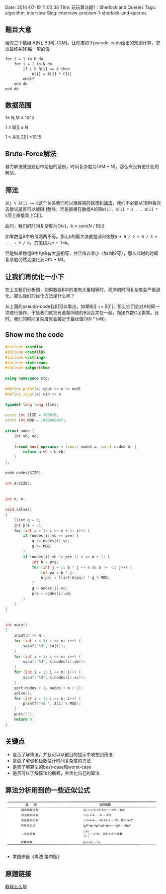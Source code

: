 Date: 2014-07-19 11:00:38 
Title: 玩玩算法题1：Sherlock and Queries
Tags: algorithm, interview
Slug: interview-problem-1-sherlock-and-queries

## 题目大意

给你三个数组:A[N], B[M], C[M]。让你按如下pseudo-code给出的规则计算，求出最终A[N]每一项的值。

```
for i = 1 to M do
    for j = 1 to N do
        if j % B[i] == 0 then
            A[j] = A[j] * C[i]
        endif
    end do
end do
```

## 数据范围

1≤ N,M ≤ 10^5 

1 ≤ B[i] ≤ N 

1 ≤ A[i],C[i] ≤10^5

## Brute-Force解法

暴力解法就是题目中给出的范例，时间复杂度为O(M * N)。那么有没有更优化的解法。

## 筛法

从``j % B[i] == 0``这个关系我们可以很容易的联想到[筛法][1]，我们不必要从1到N每次去尝试是否可以被B[i]整除，而是直接在数组A的第``B[i], B[i] * 2 ... B[i] * k``项上直接乘上C[i]。

此时，我们的时间复杂度为O(k)，k = sum(N / B[i])

如果数组B中的值两两不等。那么k的最大值就是调和级数``N + N / 2 + N / 3 + ... + N / N``，其值约为``N * lnN``。

但是如果数组B中的值有大量相等，并且值非常小（如1或2等），那么此时的时间复杂度仍然会退化到O(N * M)。

## 让我们再优化一小下

在上文我们分析到，如果数组B中的值有大量相等时，程序的时间复杂度会严重退化。那么我们的优化方法是什么呢？

从上面的pseudo-code我们可以看出，如果B[i] == B[i']，那么它们会对A的同一项进行操作，于是我们就把有着相同值的B[i]合并在一起，而操作数C[i]累乘。此时，我们的时间复杂度就会接近于最优值O(N * lnN)。

## Show me the code

```cpp
#include <cstdio>
#include <cstdlib>
#include <cstring>
#include <iostream>
#include <algorithm>

using namespace std;

#define print(x) cout << x << endl
#define input(x) cin >> x

typedef long long llint;

const int SIZE = 100010;
const int MOD = 1000000007;

struct node {
    int vb, vc;

    friend bool operator < (const node& a, const node& b) {
        return a.vb < b.vb;
    }
};

node nodes[SIZE];

int A[SIZE];


int n, m;

void solve()
{
    llint g = 1;
    int pre = -1;
    for (int i = 1; i <= m + 1; i++) {
        if (nodes[i].vb == pre) {
            g *= nodes[i].vc;
            g %= MOD;
        }
        if (nodes[i].vb != pre || i == m + 1) {
            int b = pre;
            for (int j = 1; b * j <= n && b != -1; j++) {
                int pa = b * j;
                A[pa] = llint(A[pa]) * g % MOD;
            }
            g = nodes[i].vc;
            pre = nodes[i].vb;
        }
    }
}


int main() 
{
    input(n >> m);
    for (int i = 1; i <= n; i++) {
        scanf("%d", &A[i]);
    }
    for (int i = 1; i <= m; i++) {
        scanf("%d", &(nodes[i].vb));
    }
    for (int i = 1; i <= m; i++) {
        scanf("%d", &(nodes[i].vc));
    }
    sort(nodes + 1, nodes + m + 1);
    solve();
    for (int i = 1; i <= n; i++) {
        printf("%d ", A[i] % MOD);
    }
    puts("");
    return 0;
}
```

## 关键点

* 是否了解筛法，并且可以从题目的提示中联想到筛法
* 是否了解调和级数估计时间复杂度的方法
* 是否了解算法的best-case和worst-case
* 是否可以了解算法的瓶颈，并优化自己的算法

## 算法分析用到的一些近似公式

![cheetsheet][2]

* 本图来自《算法 第四版》

## 原题链接

[戳我么么哒][3]


  [1]: https://zh.wikipedia.org/zh-cn/%E5%9F%83%E6%8B%89%E6%89%98%E6%96%AF%E7%89%B9%E5%B0%BC%E7%AD%9B%E6%B3%95
  [2]: https://github.com/Wizmann/assets/raw/master/wizmann-tk-pic/book-algorithm-approximate-functions.png
  [3]: https://www.hackerrank.com/challenges/sherlock-and-queries
